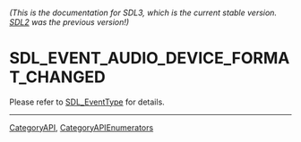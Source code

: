 ###### (This is the documentation for SDL3, which is the current stable version. [SDL2](https://wiki.libsdl.org/SDL2/) was the previous version!)
# SDL_EVENT_AUDIO_DEVICE_FORMAT_CHANGED

Please refer to [SDL_EventType](SDL_EventType) for details.

----
[CategoryAPI](CategoryAPI), [CategoryAPIEnumerators](CategoryAPIEnumerators)

